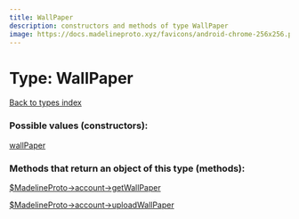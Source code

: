 ```yaml
---
title: WallPaper
description: constructors and methods of type WallPaper
image: https://docs.madelineproto.xyz/favicons/android-chrome-256x256.png
---
```

# Type: WallPaper  
[Back to types index](index.md)



### Possible values (constructors):

[wallPaper](../constructors/wallPaper.md)  



### Methods that return an object of this type (methods):

[$MadelineProto->account->getWallPaper](../methods/account_getWallPaper.md)  

[$MadelineProto->account->uploadWallPaper](../methods/account_uploadWallPaper.md)  



